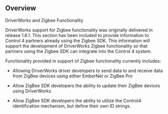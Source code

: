 

## Overview

DriverWorks and Zigbee Functionality 

DriverWorks support for Zigbee functionality was originally delivered in release 1.6.1. This section has been included to provide information to Control 4 partners already using the Zigbee SDK. This information will support the development of DriverWorks Zigbee functionality so that partners using the Zigbee SDK can integrate into the Control 4 system.

Functionality provided in support of Zigbee functionality currently includes:

- Allowing DriverWorks driver developers to send data to and receive data from ZigBee devices using either EmberNet or ZigBee Pro

- Allow ZigBee SDK developers the ability to update their ZigBee devices using DriverWorks.

- Allow ZigBee SDK developers the ability to utilize the Control4 identification mechanism, but define their own ID strings.